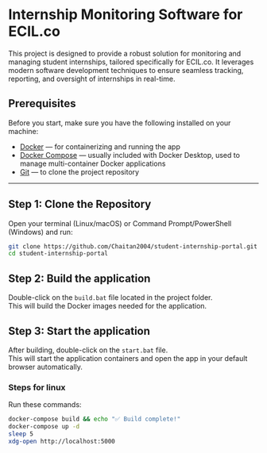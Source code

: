 # **Internship Monitoring Software for ECIL.co**

This project is designed to provide a robust solution for monitoring and managing student internships, tailored specifically for ECIL.co. It leverages modern software development techniques to ensure seamless tracking, reporting, and oversight of internships in real-time.

## Prerequisites

Before you start, make sure you have the following installed on your machine:

- [Docker](https://www.docker.com/get-started) — for containerizing and running the app
- [Docker Compose](https://docs.docker.com/compose/install/) — usually included with Docker Desktop, used to manage multi-container Docker applications
- [Git](https://git-scm.com/downloads) — to clone the project repository

---

## Step 1: Clone the Repository

Open your terminal (Linux/macOS) or Command Prompt/PowerShell (Windows) and run:

```bash
git clone https://github.com/Chaitan2004/student-internship-portal.git
cd student-internship-portal
```
## Step 2: Build the application

Double-click on the `build.bat` file located in the project folder.  
This will build the Docker images needed for the application.

## Step 3: Start the application

After building, double-click on the `start.bat` file.  
This will start the application containers and open the app in your default browser automatically.

### Steps for linux
Run these commands:
```bash
docker-compose build && echo "✅ Build complete!"
docker-compose up -d
sleep 5
xdg-open http://localhost:5000
```
